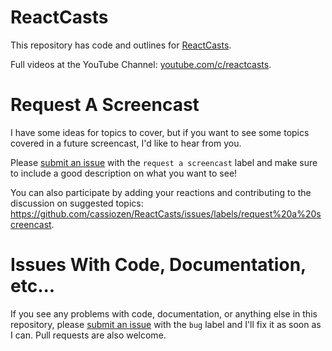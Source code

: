 # ReactCasts

This repository has code and outlines for [ReactCasts](https://www.youtube.com/channel/UCZkjWyyLvzWeoVWEpRemrDQ).

Full videos at the YouTube Channel: [youtube.com/c/reactcasts](https://www.youtube.com/c/ReactCasts).

# Request A Screencast

I have some ideas for topics to cover, but if you want to see some topics covered in a future screencast, I'd like to hear from you.

Please [submit an issue](https://github.com/cassiozen/ReactCasts/issues) with the `request a screencast` label and make sure to include a good description on what you want to see!

You can also participate by adding your reactions and contributing to the discussion on suggested topics: https://github.com/cassiozen/ReactCasts/issues/labels/request%20a%20screencast.

# Issues With Code, Documentation, etc...

If you see any problems with code, documentation, or anything else in this repository, please [submit an issue](https://github.com/cassiozen/ReactCasts/issues) with the `bug` label and I'll fix it as soon as I can. Pull requests are also welcome.
